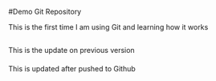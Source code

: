 #Demo Git Repository

This is the first time I am using Git and learning how it works

##
This is the update on previous version

####
This is updated after pushed to Github